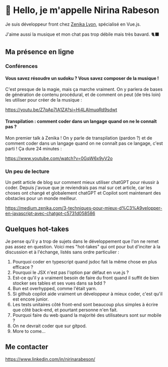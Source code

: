 # 👋 Hello, je m'appelle Nirina Rabeson

Je suis développeur front chez [Zenika Lyon](https://github.com/Zenika), spécialisé en Vue.js.

J'aime aussi la musique et mon chat pas trop débile mais très bavard. 🐈‍⬛

## Ma présence en ligne

### Conférences

#### Vous savez résoudre un sudoku ? Vous savez composer de la musique !

C'est presque de la magie, mais ça marche vraiment. On y parlera de bases de génération de contenu procédural, et de comment on peut (de très loin) les utiliser pour créer de la musique :

https://youtu.be/Z7qAp7IA1ZA?si=Hi4LAlmuqRd9sdwt

#### Transpilation : comment coder dans un langage quand on ne le connaît pas ?

Mon premier talk à Zenika ! On y parle de transpilation (pardon ?) et de comment coder dans un langage quand on ne connaît pas ce langage, c'est parti ! Ça dure 24 minutes :

https://www.youtube.com/watch?v=0GqW6x9yV2o

### Un peu de lecture

Un petit article de blog sur comment mieux utiliser chatGPT pour réussir à coder. Depuis j'avoue que je reviendrais pas mal sur cet article, car les choses ont changé et globalement chatGPT et Copilot sont maintenant des obstacles pour un monde meilleur.

https://medium.zenika.com/3-techniques-pour-mieux-d%C3%A9velopper-en-javascript-avec-chatgpt-c5731d058586

## Quelques hot-takes

Je pense qu'il y a trop de sujets dans le développement que l'on ne remet pas assez en question. Voici mes "hot-takes" qui ont pour but d'inciter à la discussion et à l'échange, listés sans ordre particulier :

1. Pourquoi coder en typescript quand jsdoc fait la même chose en plus efficace ?
2. Pourquoi le JSX n'est pas l'option par défaut en vue.js ?
3. Est-ce qu'il y a vraiment besoin de faire du front quand il suffit de bien stocker ses tables et ses vues dans sa bdd ?
4. Bun est overhypped, comme l'était yarn.
5. Si github copilot aide vraiment un développeur à mieux coder, c'est qu'il est encore junior.
6. Les tests unitaires côté front-end sont beaucoup plus simples à écrire que côté back-end, et pourtant personne n'en fait.
7. Pourquoi faire du web quand la majorité des utilisateurs sont sur mobile ?
8. On ne devrait coder que sur gitpod.
9. More to come...

## Me contacter

<https://www.linkedin.com/in/nirinarabeson/>

<!---
Seboran/Seboran is a ✨ special ✨ repository because its `README.md` (this file) appears on your GitHub profile.
You can click the Preview link to take a look at your changes.
--->
